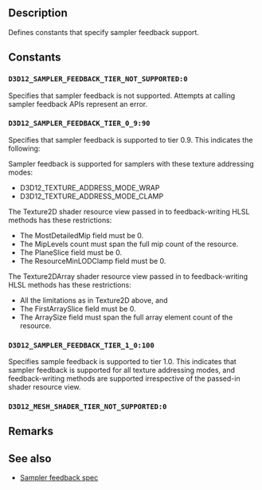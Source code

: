 ## Description

Defines constants that specify sampler feedback support.

## Constants

### `D3D12_SAMPLER_FEEDBACK_TIER_NOT_SUPPORTED:0`

Specifies that sampler feedback is not supported. Attempts at calling sampler feedback APIs represent an error.

### `D3D12_SAMPLER_FEEDBACK_TIER_0_9:90`

Specifies that sampler feedback is supported to tier 0.9. This indicates the following:

Sampler feedback is supported for samplers with these texture addressing modes:
* D3D12_TEXTURE_ADDRESS_MODE_WRAP
* D3D12_TEXTURE_ADDRESS_MODE_CLAMP

The Texture2D shader resource view passed in to feedback-writing HLSL methods has these restrictions:
* The MostDetailedMip field must be 0.
* The MipLevels count must span the full mip count of the resource.
* The PlaneSlice field must be 0.
* The ResourceMinLODClamp field must be 0.

The Texture2DArray shader resource view passed in to feedback-writing HLSL methods has these restrictions:
* All the limitations as in Texture2D above, and
* The FirstArraySlice field must be 0.
* The ArraySize field must span the full array element count of the resource.

### `D3D12_SAMPLER_FEEDBACK_TIER_1_0:100`

Specifies sample feedback is supported to tier 1.0. This indicates that sampler feedback is supported for all texture addressing modes, and feedback-writing methods are supported irrespective of the passed-in shader resource view.

### `D3D12_MESH_SHADER_TIER_NOT_SUPPORTED:0`

## Remarks

## See also

* [Sampler feedback spec](https://microsoft.github.io/DirectX-Specs/d3d/SamplerFeedback.html)